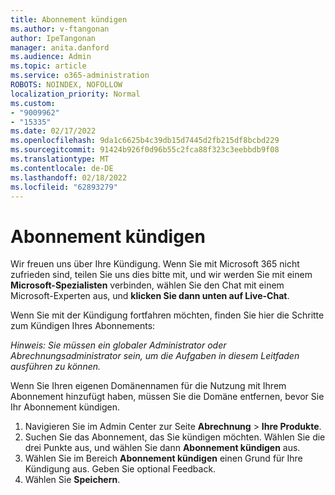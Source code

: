 ```yaml
---
title: Abonnement kündigen
ms.author: v-ftangonan
author: IpeTangonan
manager: anita.danford
ms.audience: Admin
ms.topic: article
ms.service: o365-administration
ROBOTS: NOINDEX, NOFOLLOW
localization_priority: Normal
ms.custom:
- "9009962"
- "15335"
ms.date: 02/17/2022
ms.openlocfilehash: 9da1c6625b4c39db15d7445d2fb215df8bcbd229
ms.sourcegitcommit: 91424b926f0d96b55c2fca88f323c3eebbdb9f08
ms.translationtype: MT
ms.contentlocale: de-DE
ms.lasthandoff: 02/18/2022
ms.locfileid: "62893279"
---
```

# <a name="cancel-subscription"></a>Abonnement kündigen

Wir freuen uns über Ihre Kündigung. Wenn Sie mit Microsoft 365 nicht zufrieden sind, teilen Sie uns dies bitte mit, und wir werden Sie mit einem **Microsoft-Spezialisten** verbinden, wählen Sie den Chat mit einem Microsoft-Experten aus, und **klicken Sie dann unten auf Live-Chat**.

Wenn Sie mit der Kündigung fortfahren möchten, finden Sie hier die Schritte zum Kündigen Ihres Abonnements:

*Hinweis: Sie müssen ein globaler Administrator oder Abrechnungsadministrator sein, um die Aufgaben in diesem Leitfaden ausführen zu können.*

Wenn Sie Ihren eigenen Domänennamen für die Nutzung mit Ihrem Abonnement hinzufügt haben, müssen Sie die Domäne entfernen, bevor Sie Ihr Abonnement kündigen.

1. Navigieren Sie im Admin Center zur Seite **Abrechnung** > **Ihre Produkte**.
2. Suchen Sie das Abonnement, das Sie kündigen möchten. Wählen Sie die drei Punkte aus, und wählen Sie dann **Abonnement kündigen** aus.
3. Wählen Sie im Bereich **Abonnement kündigen** einen Grund für Ihre Kündigung aus. Geben Sie optional Feedback.
4. Wählen Sie **Speichern**.
